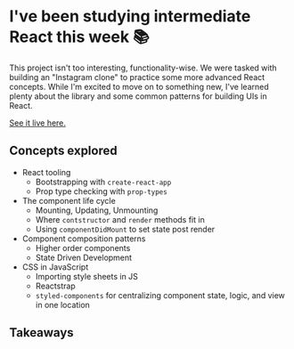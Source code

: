 # I've been studying intermediate React this week 📚

This project isn't too interesting, functionality-wise. We were tasked with building an "Instagram clone" to practice some more advanced React concepts. While I'm excited to move on to something new, I've learned plenty about the library and some common patterns for building UIs in React.

[See it live here.](https://jb-insta-clone.netlify.com/)

## Concepts explored

- React tooling
  - Bootstrapping with `create-react-app`
  - Prop type checking with `prop-types`
- The component life cycle
  - Mounting, Updating, Unmounting
  - Where `contstructor` and `render` methods fit in
  - Using `componentDidMount` to set state post render
- Component composition patterns
  - Higher order components
  - State Driven Development
- CSS in JavaScript
  - Importing style sheets in JS
  - Reactstrap
  - `styled-components` for centralizing component state, logic, and view in one location

## Takeaways
